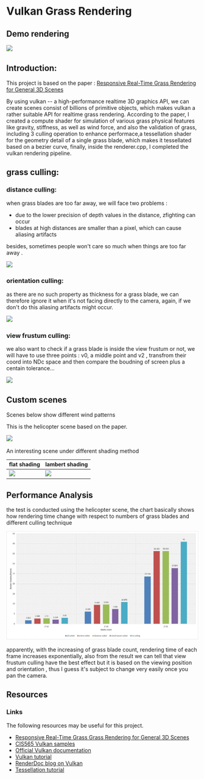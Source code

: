 Vulkan Grass Rendering
======================

## Demo rendering

![](img/show.gif)

## Introduction:

This project is based on the paper : [Responsive Real-Time Grass Rendering for General 3D Scenes](https://www.cg.tuwien.ac.at/research/publications/2017/JAHRMANN-2017-RRTG/JAHRMANN-2017-RRTG-draft.pdf)

By using vulkan -- a  high-performance realtime 3D graphics API, we can create scenes consist of billions of primitive objects, which makes vulkan a rather suitable API for 
realtime grass rendering. According to the paper, I created a compute shader for simulation of various grass physical features like gravity, stiffness, as well as wind force,
and also the validation of grass, including 3 culling operation to enhance performace,a tessellation shader for the geometry detail of a single grass blade, which makes it 
tessellated based on a bezier curve, finally, inside the renderer.cpp, I completed the vulkan rendering pipeline.

## grass culling:

### distance culling:

when grass blades are too far away, we will face two problems : 
- due to the lower precision of depth values in the distance, zfighting can occur
- blades at high distances are smaller than a pixel, which can cause aliasing artifacts

besides, sometimes people won't care so much when things are too far away .

 
![](img/grassdiscull.gif)

### orientation culling:

as there are no such property as thickness for a grass blade, we can therefore ignore it when it's not facing directly 
to the camera, again, if we don't do this aliasing artifacts might occur.

![](img/orientcull.gif)

### view frustum culling:

we also want to check if a grass blade is inside the view frustum or not, we will have to use three points : v0, a middle point and v2 
, transfrom their coord into NDc space and then compare the boudning of screen plus a centain tolerance...

![](img/viewfrustum.gif)


## Custom scenes

Scenes below show different wind patterns 

This is the helicopter scene based on the paper.

![](img/helicopter.gif)

An interesting scene under different shading method

flat shading|lambert shading
----|---
![](img/interesting.gif)|![](img/lamb.gif)

## Performance Analysis

the test is conducted using the helicopter scene, the chart basically shows how rendering time change with respect to numbers of grass blades and different 
culling technique

![](img/grass.JPG)

apparently, with the increasing of grass blade count, rendering time of each frame increases exponentially, 
also from the result we can tell that view frustum culling have the best effect but it is based on the viewing position and orientation
, thus I guess it's subject to change very easily once you pan the camera.

## Resources

### Links

The following resources may be useful for this project.

* [Responsive Real-Time Grass Grass Rendering for General 3D Scenes](https://www.cg.tuwien.ac.at/research/publications/2017/JAHRMANN-2017-RRTG/JAHRMANN-2017-RRTG-draft.pdf)
* [CIS565 Vulkan samples](https://github.com/CIS565-Fall-2018/Vulkan-Samples)
* [Official Vulkan documentation](https://www.khronos.org/registry/vulkan/)
* [Vulkan tutorial](https://vulkan-tutorial.com/)
* [RenderDoc blog on Vulkan](https://renderdoc.org/vulkan-in-30-minutes.html)
* [Tessellation tutorial](http://in2gpu.com/2014/07/12/tessellation-tutorial-opengl-4-3/)


